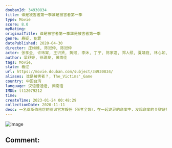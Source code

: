 ```yaml
---
doubanId: 34930834
title: 谁是被害者第一季誰是被害者第一季
type: Movie
score: 8.0
myRating: 
originalTitle: 谁是被害者第一季誰是被害者第一季
genre: 悬疑, 犯罪
datePublished: 2020-04-30
director: 庄绚维, 陈冠仲, 陈冠仲
actor: 张孝全, 许玮甯, 王识贤, 黄河, 李沐, 丁宁, 陈家逵, 郑人硕, 夏靖庭, 林心如, 季芹, 马念先, 谢琼煖, 洪都拉斯, 杨少文, 尹昭德, 张琼姿, 葛蕾, 许乃涵, 黄采仪, 陈为民, 陈彦壮, 曾敬骅, 赖澔哲, 许筑婷
author: 梁舒婷, 徐瑞良, 黄雨佳
tags: Movie, 
state: 看过
url: https://movie.douban.com/subject/34930834/
aliases: 谁是被害者？, The_Victims'_Game
country: 中国台湾
language: 汉语普通话, 闽南语
IMDb: tt12079212
time: 
createTime: 2023-01-24 00:48:29
collectionDate: 2020-11-11
desc: 一名亚斯伯格症的鉴识官方毅任（张孝全饰），在一起诡异的命案中，发现命案的关键证物，竟涉及失联的女儿。为了隐瞒警局同事并私下找出真相，他冒险利用鉴识知识，误导与他搭档查案的火爆刑警赵承宽（王识贤饰）...
---
```


![image](p2593495547.jpg)

Comment: 
---

